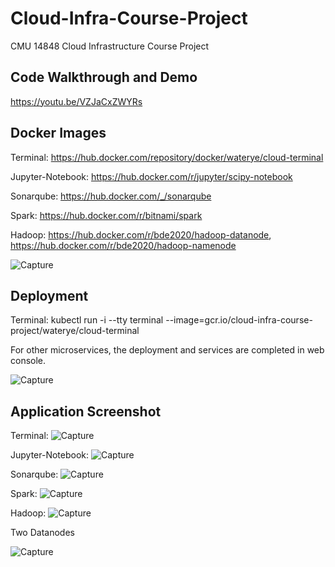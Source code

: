 # Cloud-Infra-Course-Project
CMU 14848 Cloud Infrastructure Course Project

## Code Walkthrough and Demo
https://youtu.be/VZJaCxZWYRs

## Docker Images
Terminal: https://hub.docker.com/repository/docker/waterye/cloud-terminal

Jupyter-Notebook: https://hub.docker.com/r/jupyter/scipy-notebook

Sonarqube: https://hub.docker.com/_/sonarqube

Spark: https://hub.docker.com/r/bitnami/spark

Hadoop: https://hub.docker.com/r/bde2020/hadoop-datanode, https://hub.docker.com/r/bde2020/hadoop-namenode

![Capture](https://i.imgur.com/Y2NpPs5.jpg)

## Deployment
Terminal: kubectl run -i --tty terminal --image=gcr.io/cloud-infra-course-project/waterye/cloud-terminal

For other microservices, the deployment and services are completed in web console.

![Capture](https://i.imgur.com/beTxMsf.jpg)
## Application Screenshot
Terminal: 
![Capture](https://i.imgur.com/uePBi63.jpg)

Jupyter-Notebook:
![Capture](https://i.imgur.com/xoFv4CC.jpg)

Sonarqube:
![Capture](https://i.imgur.com/tRWPykG.jpg)

Spark:
![Capture](https://i.imgur.com/wRgLPk2.jpg)

Hadoop:
![Capture](https://i.imgur.com/yKQddMy.jpg)

Two Datanodes

![Capture](https://i.imgur.com/VqRvz5x.jpg)